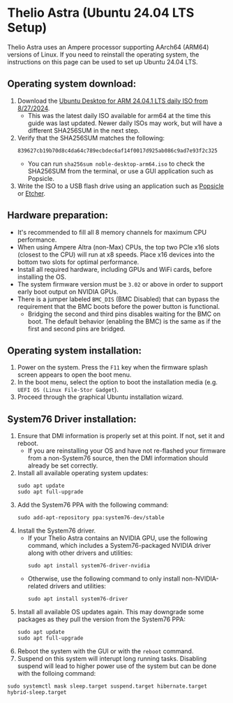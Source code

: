 # Thelio Astra (Ubuntu 24.04 LTS Setup)

Thelio Astra uses an Ampere processor supporting AArch64 (ARM64) versions of Linux. If you need to reinstall the operating system, the instructions on this page can be used to set up Ubuntu 24.04 LTS.

## Operating system download:

1. Download the [Ubuntu Desktop for ARM 24.04.1 LTS daily ISO from 8/27/2024](https://apt.pop-os.org/iso/ubuntu-24.04-arm64-20240827.iso).
    - This was the latest daily ISO available for arm64 at the time this guide was last updated. Newer daily ISOs may work, but will have a different SHA256SUM in the next step.
2. Verify that the SHA256SUM matches the following:
    ```
    839627cb19b70d8c4da64c789ecbdec6af14f0017d925ab086c9ad7e93f2c325
    ```
    - You can run `sha256sum noble-desktop-arm64.iso` to check the SHA256SUM from the terminal, or use a GUI application such as Popsicle.
3. Write the ISO to a USB flash drive using an application such as [Popsicle](https://github.com/pop-os/popsicle/releases) or [Etcher](https://etcher.io).

## Hardware preparation:

- It's recommended to fill all 8 memory channels for maximum CPU performance.
- When using Ampere Altra (non-Max) CPUs, the top two PCIe x16 slots (closest to the CPU) will run at x8 speeds. Place x16 devices into the bottom two slots for optimal performance.
- Install all required hardware, including GPUs and WiFi cards, before installing the OS.
- The system firmware version must be `3.02` or above in order to support early boot output on NVIDIA GPUs.
- There is a jumper labeled `BMC_DIS` (BMC Disabled) that can bypass the requirement that the BMC boots before the power button is functional.
    - Bridging the second and third pins disables waiting for the BMC on boot. The default behavior (enabling the BMC) is the same as if the first and second pins are bridged.

## Operating system installation:

1. Power on the system. Press the `F11` key when the firmware splash screen appears to open the boot menu.
2. In the boot menu, select the option to boot the installation media (e.g. `UEFI OS (Linux File-Stor Gadget`).
3. Proceed through the graphical Ubuntu installation wizard.

## System76 Driver installation:

1. Ensure that DMI information is properly set at this point. If not, set it and reboot.
    - If you are reinstalling your OS and have not re-flashed your firmware from a non-System76 source, then the DMI information should already be set correctly.
2. Install all available operating system updates:
    ```
    sudo apt update
    sudo apt full-upgrade    
    ```
2. Add the System76 PPA with the following command:
    ```
    sudo add-apt-repository ppa:system76-dev/stable
    ```
3. Install the System76 driver.
    - If your Thelio Astra contains an NVIDIA GPU, use the following command, which includes a System76-packaged NVIDIA driver along with other drivers and utilities:
        ```
        sudo apt install system76-driver-nvidia
        ```
    - Otherwise, use the following command to only install non-NVIDIA-related drivers and utilities:
        ```
        sudo apt install system76-driver
        ```
4. Install all available OS updates again. This may downgrade some packages as they pull the version from the System76 PPA:
    ```
    sudo apt update
    sudo apt full-upgrade
    ```
5. Reboot the system with the GUI or with the `reboot` command.
6. Suspend on this system will interupt long running tasks. Disabling suspend will lead to higher power use of the system but can be done with the folloing command:
```
sudo systemctl mask sleep.target suspend.target hibernate.target hybrid-sleep.target
```
